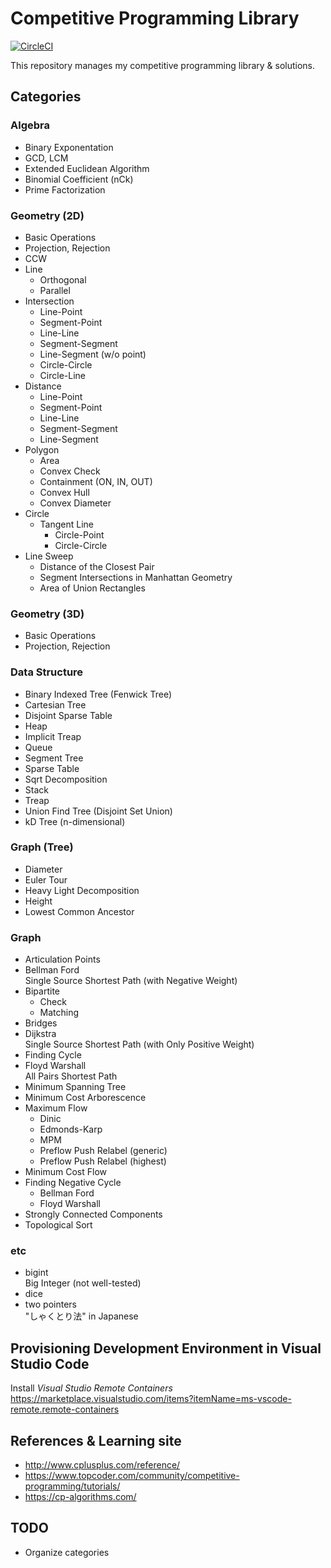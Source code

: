 # Competitive Programming Library

[![CircleCI](https://circleci.com/gh/xirc/cp-algorithm.svg?style=shield)](https://circleci.com/gh/xirc/cp-algorithm)

This repository manages my competitive programming library & solutions.

## Categories

### Algebra

* Binary Exponentation
* GCD, LCM
* Extended Euclidean Algorithm
* Binomial Coefficient (nCk)
* Prime Factorization

### Geometry (2D)

* Basic Operations
* Projection, Rejection
* CCW
* Line
  * Orthogonal
  * Parallel
* Intersection
  * Line-Point
  * Segment-Point
  * Line-Line
  * Segment-Segment
  * Line-Segment (w/o point)
  * Circle-Circle
  * Circle-Line
* Distance
  * Line-Point
  * Segment-Point
  * Line-Line
  * Segment-Segment
  * Line-Segment
* Polygon
  * Area
  * Convex Check
  * Containment (ON, IN, OUT)
  * Convex Hull
  * Convex Diameter
* Circle
  * Tangent Line
    - Circle-Point
    - Circle-Circle
* Line Sweep
  * Distance of the Closest Pair
  * Segment Intersections in Manhattan Geometry
  * Area of Union Rectangles

### Geometry (3D)

* Basic Operations
* Projection, Rejection

### Data Structure

* Binary Indexed Tree (Fenwick Tree)
* Cartesian Tree
* Disjoint Sparse Table
* Heap
* Implicit Treap
* Queue
* Segment Tree
* Sparse Table
* Sqrt Decomposition
* Stack
* Treap
* Union Find Tree (Disjoint Set Union)
* kD Tree (n-dimensional)

### Graph (Tree)

* Diameter
* Euler Tour
* Heavy Light Decomposition
* Height
* Lowest Common Ancestor

### Graph

* Articulation Points
* Bellman Ford  
  Single Source Shortest Path (with Negative Weight)
* Bipartite
  * Check
  * Matching
* Bridges
* Dijkstra  
  Single Source Shortest Path (with Only Positive Weight)
* Finding Cycle
* Floyd Warshall  
  All Pairs Shortest Path
* Minimum Spanning Tree
* Minimum Cost Arborescence
* Maximum Flow  
  * Dinic
  * Edmonds-Karp
  * MPM
  * Preflow Push Relabel (generic)
  * Preflow Push Relabel (highest)
* Minimum Cost Flow
* Finding Negative Cycle
  * Bellman Ford
  * Floyd Warshall
* Strongly Connected Components
* Topological Sort


### etc

* bigint  
  Big Integer (not well-tested)
* dice
* two pointers  
  "しゃくとり法" in Japanese

## Provisioning Development Environment in Visual Studio Code

Install _Visual Studio Remote Containers_
https://marketplace.visualstudio.com/items?itemName=ms-vscode-remote.remote-containers


## References & Learning site

* <http://www.cplusplus.com/reference/>
* <https://www.topcoder.com/community/competitive-programming/tutorials/>
* <https://cp-algorithms.com/>

## TODO

* Organize categories